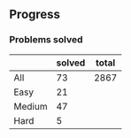 ## Progress
### Problems solved
|          | solved | total |
|----------|--------|-------|
| All      |   73   |  2867 |
| Easy     |   21   |
| Medium   |   47   |
| Hard     |   5    |
